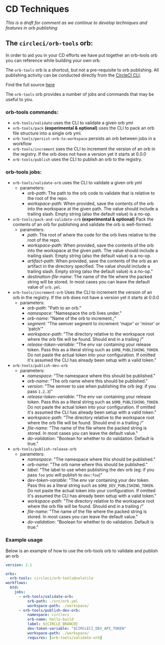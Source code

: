# CD Techniques

_This is a draft for comment as we continue to develop techniques and features in orb publishing_

## The `circleci/orb-tools` orb:

In order to aid you in your CD efforts we have put together an orb-tools orb you can
reference while building your own orb.

The `orb-tools` orb is a shortcut, but not a pre-requisite to orb publishing.
All publishing activity can be conducted directly from the [CircleCI CLI](https://github.com/CircleCI-Public/circleci-cli).

[comment]: # (TODO [for docs team]: the link below should point to the registry docs once that is live)

Find the full source [here](https://github.com/CircleCI-Public/circleci-orbs/blob/master/src/orb-tools/orb.yml)

The `orb-tools` orb provides a number of jobs and commands that may be useful to you.

### orb-tools commands:
- `orb-tools/validate` uses the CLI to validate a given orb yml
- `orb-tools/pack` **(experimental & optional)** uses the CLI to pack an orb file structure into a single orb yml.
- `orb-tools/persist-orb-to-workspace` persists an orb between jobs in a workflow
- `orb-tools/increment` sses the CLI to increment the version of an orb in the registry. If the orb does not have a version yet it starts at 0.0.0
- `orb-tools/publish` uses the CLI to publish an orb to the registry.

### orb-tools jobs:
- `orb-tools/validate-orb` uses the CLI to validate a given orb yml
  - parameters:
    - _orb-path_: The path to the orb code to validate that is relative to the root of the repo.
    - _workspace-path_: When provided, save the contents of the orb into the workspace at the given path. The value should include a trailing slash.  Empty string (also the default value) is a no-op.
- `orb-tools/pack-and-validate-orb` **(experimental & optional)** Pack the contents of an orb for publishing and validate the orb is well-formed.
  - parameters:
    - _path_: The root of where the code for the orb lives relative to the root of the repo.
    - _workspace-path_: When provided, save the contents of the orb into the workspace at the given path. The value should include a trailing slash.  Empty string (also the default value) is a no-op.
    - _artifact-path_: When provided, save the contents of the orb as an artifact in the directory specified. The value should include a trailing slash.  Empty string (also the default value) is a no-op."
    - _destination-file-name_: The name of the file where the packed string will be stored.  In most cases you can leave the default value of `orb.yml`.
- `orb-tools/increment-orb` Uses the CLI to increment the version of an orb in the registry. If the orb does not have a version yet it starts at 0.0.0
  - parameters:
    - _orb-path_: "Path to an orb."
    - _namespace_: "Namespace the orb lives under."
    - _orb-name_: "Name of the orb to increment.;"
    - _segment_: "The semver segment to increment 'major' or 'minor' or 'patch'"
    - _workspace-path_: "The directory relative to the workspace root where the orb file will be found. Should end in a trailing /"
    - _release-token-variable_: "The env var containing your release token. Pass this as a literal string such as `$ORB_PUBLISHING_TOKEN`. Do not paste the actual token into your configuration. If omitted it's assumed the CLI has already been setup with a valid token."
- `orb-tools/publish-dev-orb`
  - parameters:
    - _namespace_: "The namespace where this should be published."
    - _orb-name_: "The orb name where this should be published."
    - _version_: "The semver to use when publishing the orb (eg: if you pass `1.2.3`)"
    - _release-token-variable_: "The env var containing your release token. Pass this as a literal string such as `$ORB_PUBLISHING_TOKEN`. Do not paste the actual token into your configuration. If omitted it's assumed the CLI has already been setup with a valid token."
    - _workspace-path_: "The directory relative to the workspace root where the orb file will be found. Should end in a trailing /"
    - _file-name_: "The name of the file where the packed string is stored. In most cases you can leave the default value."
    - _do-validation_: "Boolean for whether to do validation. Default is true."
- `orb-tools/publish-release-orb`
  - parameters:
    - _namespace_: "The namespace where this should be published."
    - _orb-name_: "The orb name where this should be published."
    - _label_: "The label to use when publishing the dev orb (eg: if you pass `foo` you will publish to `dev:foo`)"
    - _dev-token-variable_: "The env var containing your dev token. Pass this as a literal string such as `$ORB_DEV_PUBLISHING_TOKEN`. Do not paste the actual token into your configuration. If omitted it's assumed the CLI has already been setup with a valid token."
    - _workspace-path_: "The directory relative to the workspace root where the orb file will be found. Should end in a trailing /"
    - _file-name_: "The name of the file where the packed string is stored. In most cases you can leave the default value."
    - _do-validation_: "Boolean for whether to do validation. Default is true."

### Example usage

Below is an example of how to use the orb-tools orb to validate and publish an
orb

```yaml
version: 2.1

orbs:
  orb-tools: circleci/orb-tools@volatile
workflows:
  btd:
    jobs:
      - orb-tools/validate-orb:
          orb-path: ./src/orb.yml
          workspace-path: ./workspace/
      - orb-tools/publish-dev-orb:
          namespace: circleci
          orb-name: hello-build
          label: ${CIRCLE_BRANCH}
          dev-token-variable: "$CIRCLECI_DEV_API_TOKEN"
          workspace-path: ./workspace/
          requires: [orb-tools/validate-orb]
```
